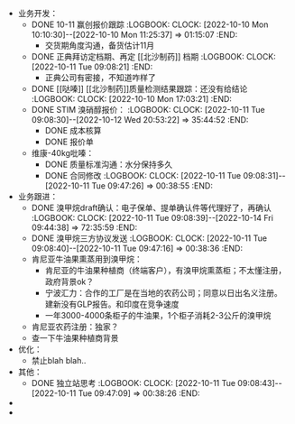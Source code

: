 - 业务开发：
	- DONE 10-11 赢创报价跟踪
	  :LOGBOOK:
	  CLOCK: [2022-10-10 Mon 10:10:30]--[2022-10-10 Mon 11:25:37] =>  01:15:07
	  :END:
		- 交货期角度沟通，备货估计11月
	- DONE 正典拜访定档期、再定 [[北沙制药]] 档期
	  :LOGBOOK:
	  CLOCK: [2022-10-11 Tue 09:08:21]
	  :END:
		- 正典公司有密接，不知道咋样了
	- DONE [[哒嗪]] [[北沙制药]]质量检测结果跟踪：还没有给结论
	  :LOGBOOK:
	  CLOCK: [2022-10-10 Mon 17:03:21]
	  :END:
	- DONE STIM 溴硝醇报价：
	  :LOGBOOK:
	  CLOCK: [2022-10-11 Tue 09:08:30]--[2022-10-12 Wed 20:53:22] =>  35:44:52
	  :END:
		- DONE 成本核算
		- DONE 报价单
	- 维康-40kg吡嗪：
		- DONE 质量标准沟通：水分保持多久
		- DONE 合同修改
		  :LOGBOOK:
		  CLOCK: [2022-10-11 Tue 09:08:31]--[2022-10-11 Tue 09:47:26] =>  00:38:55
		  :END:
- 业务跟进：
	- DONE 溴甲烷draft确认：电子保单、提单确认件等代理好了，再确认
	  :LOGBOOK:
	  CLOCK: [2022-10-11 Tue 09:08:39]--[2022-10-14 Fri 09:44:38] =>  72:35:59
	  :END:
	- DONE 溴甲烷三方协议发送
	  :LOGBOOK:
	  CLOCK: [2022-10-11 Tue 09:08:40]--[2022-10-11 Tue 09:47:16] =>  00:38:36
	  :END:
	- 肯尼亚牛油果熏蒸用到溴甲烷：
		- 肯尼亚的牛油果种植商（终端客户），有溴甲烷熏蒸柜；不太懂注册，政府背景ok？
		- 宁波汇力：合作的工厂是在当地的农药公司；同意以日出名义注册。建新没有GLP报告。和印度在竞争速度
		- 一年3000-4000条柜子的牛油果，1个柜子消耗2-3公斤的溴甲烷
	- 肯尼亚农药注册：独家？
	- 查一下牛油果种植商背景
- 优化：
	- 禁止blah blah..
- 其他：
	- DONE 独立站思考
	  :LOGBOOK:
	  CLOCK: [2022-10-11 Tue 09:08:43]--[2022-10-11 Tue 09:47:09] =>  00:38:26
	  :END:
-
-